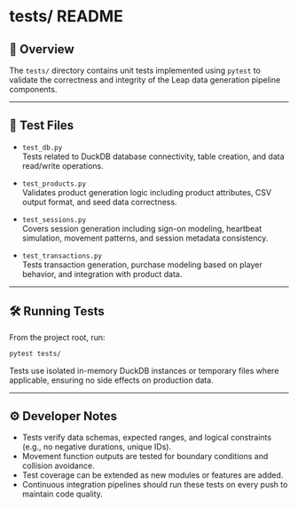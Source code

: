 # tests/ README

## 🧪 Overview

The `tests/` directory contains unit tests implemented using `pytest` to validate the correctness and integrity of the Leap data generation pipeline components.

---

## 📂 Test Files

- `test_db.py`  
  Tests related to DuckDB database connectivity, table creation, and data read/write operations.

- `test_products.py`  
  Validates product generation logic including product attributes, CSV output format, and seed data correctness.

- `test_sessions.py`  
  Covers session generation including sign-on modeling, heartbeat simulation, movement patterns, and session metadata consistency.

- `test_transactions.py`  
  Tests transaction generation, purchase modeling based on player behavior, and integration with product data.

---

## 🛠️ Running Tests

From the project root, run:

```bash
pytest tests/
```

Tests use isolated in-memory DuckDB instances or temporary files where applicable, ensuring no side effects on production data.

---

## ⚙️ Developer Notes

- Tests verify data schemas, expected ranges, and logical constraints (e.g., no negative durations, unique IDs).
- Movement function outputs are tested for boundary conditions and collision avoidance.
- Test coverage can be extended as new modules or features are added.
- Continuous integration pipelines should run these tests on every push to maintain code quality.
